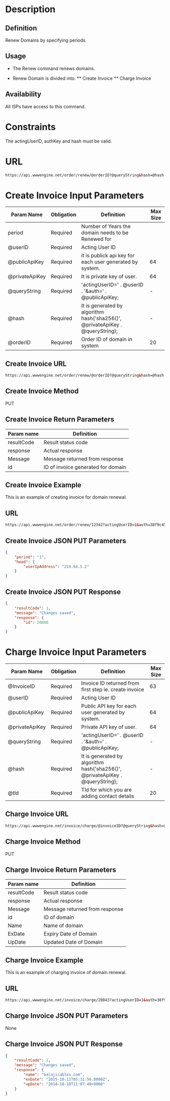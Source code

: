 Description
=============

Definition
------------
Renew Domains by specifying periods.

Usage
------------

* The Renew command renews domains.

* Renew Domain is divided into:
** Create Invoice
** Charge Invoice


Availability
-------------

All ISPs have access to this command.

Constraints
=============

The actingUserID, authKey and hash must be valid.

URL
=====

```html
https://api.wwwengine.net/order/renew/@orderID?@queryString&hash=@hash
```

Create Invoice Input Parameters
==================================

| Param Name | Obligation | Definition | Max Size |
| ------------- | ------------- | ------------- | ------------- |
|	period	|	Required	|	Number of Years the domain needs to be Renewed for	|		|
|	@userID	|	Required	|	Acting User ID	|		|
|	@publicApiKey	|	Required	|	it is publick api key for each user generated by system.	|	64	|
|	@privateApiKey	|	Required	|	 It is private key of user.	|	64	|
|	@queryString	|	Required	|	'actingUserID=' . @userID . '&auth=' . @publicApiKey;	|	-	|
|	@hash	|	Required	|	It is  generated by algorithm hash('sha256()', @privateApiKey .  @queryString);	|	-	|
|	@orderID	|	Required	|	Order ID of domain in system	|	20	|


Create Invoice URL
----------

```html
https://api.wwwengine.net/order/renew/@orderID?@queryString&hash=@hash
```

Create Invoice Method
----------
PUT

Create Invoice Return Parameters
---------------------

| Param name| Definition |
| ------------- | ------------- |
| resultCode | Result status code |
| response | Actual response |
| Message | Message returned from response |
| id | ID of invoice generated for domain |

Create Invoice Example
-------------------------

This is an example of creating invoice for domain renewal.

URL
------

```html
https://api.wwwengine.net/order/renew/12342?actingUserID=1&auth=38f9c45022de9ccd105545423b77e950af7dbc5eb31660d6bf1160431513f5ae&hash=1ca9b5502935824ea5674e3d8f69663e3dcd077fab85b3810aadcf2ae3fda5d7
```

Create Invoice JSON PUT Parameters
---------------------

````json
{
    "period": "1",
    "head": {
        "userIpAddress": "219.64.5.2"
    }
}
````

Create Invoice JSON PUT Response
-----------

````json
{
    "resultCode": 1,
    "message": "Changes saved",
    "response": {
        "id": 20886
    }
}
````

Charge Invoice Input Parameters
==================================

| Param Name | Obligation | Definition | Max Size |
| ------------- | ------------- | ------------- | ------------- |
|	@InvoiceID	|	Required	|	Invoice ID returned from first step ie. create invoice	|	63	|
|	@userID	|	Required	|	Acting User ID	|		|
|	@publicApiKey	|	Required	|	Public API key for each user generated by system.	|	64	|
|	@privateApiKey	|	Required	|	 Private API key of user.	|	64	|
|	@queryString	|	Required	|	'actingUserID=' . @userID . '&auth=' . @publicApiKey;	|	-	|
|	@hash	|	Required	|	It is  generated by algorithm hash('sha256()', @privateApiKey .  @queryString);	|	-	|
|	@tld	|	Required	|	Tld for which you are adding contact details	|	20	|

Charge Invoice URL
----------

```html
https://api.wwwengine.net/invoice/charge/@invoiceID?@queryString&hash=@hash
```
Charge Invoice Method
----------
PUT

Charge Invoice Return Parameters
---------------------

| Param name| Definition |
| ------------- | ------------- |
| resultCode | Result status code |
| response | Actual response |
| Message | Message returned from response |
| id | ID of domain |
| Name | Name of domain |
| ExDate | Expiry Date of Domain |
| UpDate | Updated Date of Domain |

Charge Invoice Example
-------------------------

This is an example of charging invoice of domain renewal.

URL
------

```html
https://api.wwwengine.net/invoice/charge/20843?actingUserID=1&auth=38f9c45022de9ccd105545423b77e950af7dbc5eb31660d6bf1160431513f5ae&hash=1ca9b5502935824ea5674e3d8f69663e3dcd077fab85b3810aadcf2ae3fda5d7
```

Charge Invoice JSON PUT Parameters
---------------------

None

Charge Invoice JSON PUT Response
-----------

````json
{
    "resultCode": 1,
    "message": "Changes saved",
    "response": {
        "name": "balajicables.com",
        "exDate": "2015-10-11T05:31:56.0000Z",
        "upDate": "2014-10-10T11:07:40+0000"
    }
}
````
